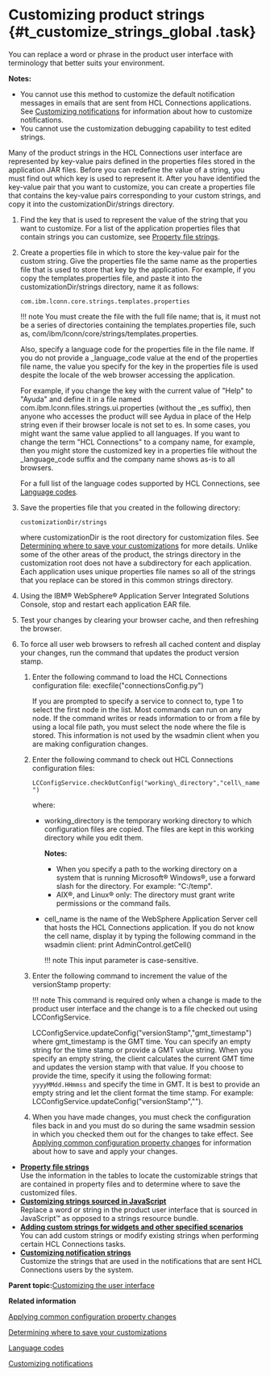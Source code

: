 # Customizing product strings {#t_customize_strings_global .task}

You can replace a word or phrase in the product user interface with terminology that better suits your environment.

**Notes:**

-   You cannot use this method to customize the default notification messages in emails that are sent from HCL Connections applications. See [Customizing notifications](c_customize_notifications.md) for information about how to customize notifications.
-   You cannot use the customization debugging capability to test edited strings.

Many of the product strings in the HCL Connections user interface are represented by key-value pairs defined in the properties files stored in the application JAR files. Before you can redefine the value of a string, you must find out which key is used to represent it. After you have identified the key-value pair that you want to customize, you can create a properties file that contains the key-value pairs corresponding to your custom strings, and copy it into the customizationDir/strings directory.

1.  Find the key that is used to represent the value of the string that you want to customize. For a list of the application properties files that contain strings you can customize, see [Property file strings](r_customize_properties_files.md).

2.  Create a properties file in which to store the key-value pair for the custom string. Give the properties file the same name as the properties file that is used to store that key by the application. For example, if you copy the templates.properties file, and paste it into the customizationDir/strings directory, name it as follows:

    ```
    com.ibm.lconn.core.strings.templates.properties
    ```

    !!! note
    You must create the file with the full file name; that is, it must not be a series of directories containing the templates.properties file, such as, com/ibm/lconn/core/strings/templates.properties.

    Also, specify a language code for the properties file in the file name. If you do not provide a \_language\_code value at the end of the properties file name, the value you specify for the key in the properties file is used despite the locale of the web browser accessing the application.

    For example, if you change the key with the current value of "Help" to "Ayuda" and define it in a file named com.ibm.lconn.files.strings.ui.properties \(without the \_es suffix\), then anyone who accesses the product will see Aydua in place of the Help string even if their browser locale is not set to es. In some cases, you might want the same value applied to all languages. If you want to change the term "HCL Connections" to a company name, for example, then you might store the customized key in a properties file without the \_language\_code suffix and the company name shows as-is to all browsers.

    For a full list of the language codes supported by HCL Connections, see [Language codes](r_customize_lang_codes.md).

3.  Save the properties file that you created in the following directory:

    ```
    customizationDir/strings
    ```

    where customizationDir is the root directory for customization files. See [Determining where to save your customizations](t_customize_find_custom_directory.md) for more details. Unlike some of the other areas of the product, the strings directory in the customization root does not have a subdirectory for each application. Each application uses unique properties file names so all of the strings that you replace can be stored in this common strings directory.

4.  Using the IBM® WebSphere® Application Server Integrated Solutions Console, stop and restart each application EAR file.

5.  Test your changes by clearing your browser cache, and then refreshing the browser.

6.  To force all user web browsers to refresh all cached content and display your changes, run the command that updates the product version stamp.

    1.  Enter the following command to load the HCL Connections configuration file: execfile\("connectionsConfig.py"\)

        If you are prompted to specify a service to connect to, type 1 to select the first node in the list. Most commands can run on any node. If the command writes or reads information to or from a file by using a local file path, you must select the node where the file is stored. This information is not used by the wsadmin client when you are making configuration changes.

    2.  Enter the following command to check out HCL Connections configuration files:

        `LCConfigService.checkOutConfig("working\_directory","cell\_name")`

        where:

        -   working\_directory is the temporary working directory to which configuration files are copied. The files are kept in this working directory while you edit them.

            **Notes:**

            -   When you specify a path to the working directory on a system that is running Microsoft® Windows®, use a forward slash for the directory. For example: "C:/temp".
            -   AIX®, and Linux® only: The directory must grant write permissions or the command fails.
        -   cell\_name is the name of the WebSphere Application Server cell that hosts the HCL Connections application. If you do not know the cell name, display it by typing the following command in the wsadmin client: print AdminControl.getCell\(\)

            !!! note
    This input parameter is case-sensitive.

    3.  Enter the following command to increment the value of the versionStamp property:

        !!! note
    This command is required only when a change is made to the product user interface and the change is to a file checked out using LCConfigService.

        LCConfigService.updateConfig\("versionStamp","gmt\_timestamp"\) where gmt\_timestamp is the GMT time. You can specify an empty string for the time stamp or provide a GMT value string. When you specify an empty string, the client calculates the current GMT time and updates the version stamp with that value. If you choose to provide the time, specify it using the following format: `yyyyMMdd.HHmmss` and specify the time in GMT. It is best to provide an empty string and let the client format the time stamp. For example: LCConfigService.updateConfig\("versionStamp",""\).

    4.  When you have made changes, you must check the configuration files back in and you must do so during the same wsadmin session in which you checked them out for the changes to take effect. See [Applying common configuration property changes](../admin/t_admin_common_save_changes.md) for information about how to save and apply your changes.


-   **[Property file strings](../customize/r_customize_properties_files.md)**  
Use the information in the tables to locate the customizable strings that are contained in property files and to determine where to save the customized files.
-   **[Customizing strings sourced in JavaScript](../customize/t_customize_strings_via_javascript.md)**  
Replace a word or string in the product user interface that is sourced in JavaScript™ as opposed to a strings resource bundle.
-   **[Adding custom strings for widgets and other specified scenarios](../customize/t_admin_profiles_add_custom_strings.md)**  
You can add custom strings or modify existing strings when performing certain HCL Connections tasks.
-   **[Customizing notification strings](../customize/t_customize_notification_strings.md)**  
Customize the strings that are used in the notifications that are sent HCL Connections users by the system.

**Parent topic:**[Customizing the user interface](../customize/t_admin_common_customize_main.md)

**Related information**  


[Applying common configuration property changes](../admin/t_admin_common_save_changes.md)

[Determining where to save your customizations](../customize/t_customize_find_custom_directory.md)

[Language codes](../customize/r_customize_lang_codes.md)

[Customizing notifications](../customize/c_customize_notifications.md)

